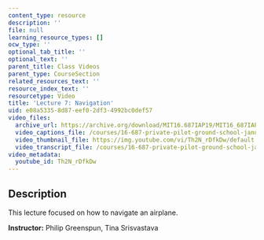```yaml
---
content_type: resource
description: ''
file: null
learning_resource_types: []
ocw_type: ''
optional_tab_title: ''
optional_text: ''
parent_title: Class Videos
parent_type: CourseSection
related_resources_text: ''
resource_index_text: ''
resourcetype: Video
title: 'Lecture 7: Navigation'
uid: e08a5335-8d87-eef0-2df3-4992bc0def57
video_files:
  archive_url: https://archive.org/download/MIT16.687IAP19/MIT16_687IAP19_lec07_300k.mp4
  video_captions_file: /courses/16-687-private-pilot-ground-school-january-iap-2019/df7ed0116d97515ab3f7dcb2229117f8_Th2N_rDfkDw.vtt
  video_thumbnail_file: https://img.youtube.com/vi/Th2N_rDfkDw/default.jpg
  video_transcript_file: /courses/16-687-private-pilot-ground-school-january-iap-2019/28d91c270372962f691a75b17a2e8dc5_Th2N_rDfkDw.pdf
video_metadata:
  youtube_id: Th2N_rDfkDw
---
```


Description
-----------

This lecture focused on how to navigate an airplane.

**Instructor:** Philip Greenspun, Tina Srisvastava